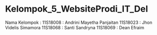 # Kelompok_5_WebsiteProdi_IT_Del
Nama Kelompok : 
11S18008 : Andrini Mayetha Panjaitan 
11S18023 : Jhon Videlis Simamora
11S18068 : Santi Sandryna
11S18069 : Dean Efraim
